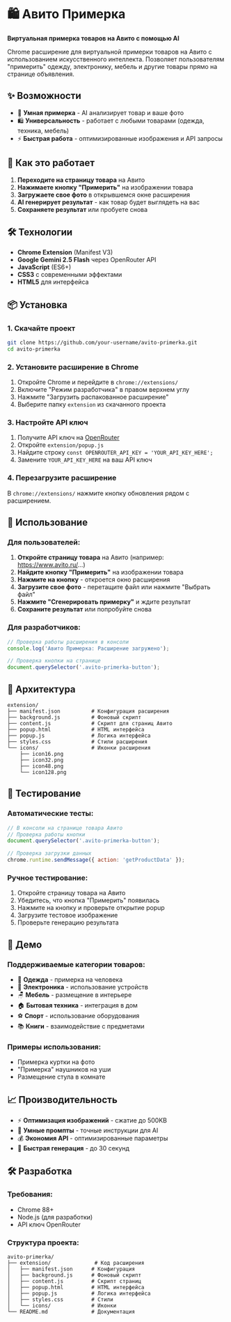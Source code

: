 # 🛍️ Авито Примерка

**Виртуальная примерка товаров на Авито с помощью AI**

Chrome расширение для виртуальной примерки товаров на Авито с использованием искусственного интеллекта. Позволяет пользователям "примерить" одежду, электронику, мебель и другие товары прямо на странице объявления.

## ✨ Возможности

- 🎯 **Умная примерка** - AI анализирует товар и ваше фото
- 🛍️ **Универсальность** - работает с любыми товарами (одежда, техника, мебель)
- ⚡ **Быстрая работа** - оптимизированные изображения и API запросы

## 🚀 Как это работает

1. **Переходите на страницу товара** на Авито
2. **Нажимаете кнопку "Примерить"** на изображении товара
3. **Загружаете свое фото** в открывшемся окне расширения
4. **AI генерирует результат** - как товар будет выглядеть на вас
5. **Сохраняете результат** или пробуете снова

## 🛠️ Технологии

- **Chrome Extension** (Manifest V3)
- **Google Gemini 2.5 Flash** через OpenRouter API
- **JavaScript** (ES6+)
- **CSS3** с современными эффектами
- **HTML5** для интерфейса

## 📦 Установка

### 1. Скачайте проект
```bash
git clone https://github.com/your-username/avito-primerka.git
cd avito-primerka
```

### 2. Установите расширение в Chrome

1. Откройте Chrome и перейдите в `chrome://extensions/`
2. Включите "Режим разработчика" в правом верхнем углу
3. Нажмите "Загрузить распакованное расширение"
4. Выберите папку `extension` из скачанного проекта

### 3. Настройте API ключ

1. Получите API ключ на [OpenRouter](https://openrouter.ai/)
2. Откройте `extension/popup.js`
3. Найдите строку `const OPENROUTER_API_KEY = 'YOUR_API_KEY_HERE';`
4. Замените `YOUR_API_KEY_HERE` на ваш API ключ

### 4. Перезагрузите расширение

В `chrome://extensions/` нажмите кнопку обновления рядом с расширением.

## 🎯 Использование

### Для пользователей:

1. **Откройте страницу товара** на Авито (например: https://www.avito.ru/...)
2. **Найдите кнопку "Примерить"** на изображении товара
3. **Нажмите на кнопку** - откроется окно расширения
4. **Загрузите свое фото** - перетащите файл или нажмите "Выбрать файл"
5. **Нажмите "Сгенерировать примерку"** и ждите результат
6. **Сохраните результат** или попробуйте снова

### Для разработчиков:

```javascript
// Проверка работы расширения в консоли
console.log('Авито Примерка: Расширение загружено');

// Проверка кнопки на странице
document.querySelector('.avito-primerka-button');
```

## 🔧 Архитектура

```
extension/
├── manifest.json          # Конфигурация расширения
├── background.js          # Фоновый скрипт
├── content.js             # Скрипт для страниц Авито
├── popup.html             # HTML интерфейса
├── popup.js               # Логика интерфейса
├── styles.css             # Стили расширения
└── icons/                 # Иконки расширения
    ├── icon16.png
    ├── icon32.png
    ├── icon48.png
    └── icon128.png
```

## 🧪 Тестирование

### Автоматические тесты:
```javascript
// В консоли на странице товара Авито
// Проверка работы кнопки
document.querySelector('.avito-primerka-button');

// Проверка загрузки данных
chrome.runtime.sendMessage({ action: 'getProductData' });
```

### Ручное тестирование:
1. Откройте страницу товара на Авито
2. Убедитесь, что кнопка "Примерить" появилась
3. Нажмите на кнопку и проверьте открытие popup
4. Загрузите тестовое изображение
5. Проверьте генерацию результата

## 🚀 Демо

### Поддерживаемые категории товаров:
- 👕 **Одежда** - примерка на человека
- 📱 **Электроника** - использование устройств
- 🪑 **Мебель** - размещение в интерьере
- 🏠 **Бытовая техника** - интеграция в дом
- ⚽ **Спорт** - использование оборудования
- 📚 **Книги** - взаимодействие с предметами

### Примеры использования:
- Примерка куртки на фото
- "Примерка" наушников на уши
- Размещение стула в комнате

## 📈 Производительность

- ⚡ **Оптимизация изображений** - сжатие до 500KB
- 🎯 **Умные промпты** - точные инструкции для AI
- 💰 **Экономия API** - оптимизированные параметры
- 🚀 **Быстрая генерация** - до 30 секунд

## 🛠️ Разработка

### Требования:
- Chrome 88+
- Node.js (для разработки)
- API ключ OpenRouter

### Структура проекта:
```
avito-primerka/
├── extension/              # Код расширения
│   ├── manifest.json      # Конфигурация
│   ├── background.js      # Фоновый скрипт
│   ├── content.js         # Скрипт страниц
│   ├── popup.html         # HTML интерфейса
│   ├── popup.js           # Логика интерфейса
│   ├── styles.css         # Стили
│   └── icons/             # Иконки
└── README.md              # Документация
```